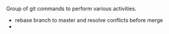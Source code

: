 Group of git commands to perform various activities.

- rebase branch to master and resolve conflicts before merge
- 
